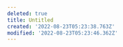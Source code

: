 ```yaml
---
deleted: true
title: Untitled
created: '2022-08-23T05:23:38.763Z'
modified: '2022-08-23T05:23:46.362Z'
---
```




